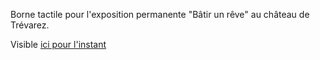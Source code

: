Borne tactile pour l'exposition permanente "Bâtir un rêve" au château de Trévarez.

Visible [ici pour l'instant](http://www.vincent-kammerer.com/trevarez/)
